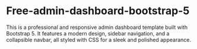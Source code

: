 # Free-admin-dashboard-bootstrap-5
This is a professional and responsive admin dashboard template built with Bootstrap 5. It features a modern design, sidebar navigation, and a collapsible navbar, all styled with CSS for a sleek and polished appearance.
